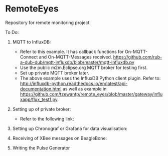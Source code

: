 # RemoteEyes
Repository for remote monitoring project

To Do:

1. MQTT to InfluxDB:
   - Refer to this example. It has callback functions for On-MQTT-Connect and On-MQTT-Messages received.
     https://github.com/rub-a-dub-dub/mqtt-influxdb/blob/master/mqtt-influxdb.py
   - Use the public m2m.Eclipse.org MQTT broker for testing first.
   - Set up private MQTT broker later.     
   - The above example uses the InfluxDB Python client plugin. Refer to:
     http://influxdb-python.readthedocs.io/en/latest/api-documentation.html as well as
     example in https://github.com/tzewantp/remote_eyes/blob/master/gateway/influxapp/flux_test1.py.

2. Setting up of private broker:
   - Refer to the following link:
   
3. Setting up Chronograf or Grafana for data visualisation:

4. Receiving of XBee messages on BeagleBone:

5. Writing the Pulse Generator
